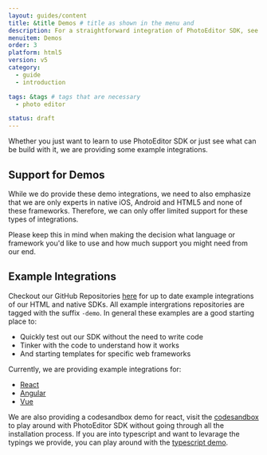 ```yaml
---
layout: guides/content
title: &title Demos # title as shown in the menu and
description: For a straightforward integration of PhotoEditor SDK, see our set of example integrations for various frameworks like React Native, Ionic or Cordova.
menuitem: Demos
order: 3
platform: html5
version: v5
category:
  - guide
  - introduction

tags: &tags # tags that are necessary
  - photo editor

status: draft
---
```



Whether you just want to learn to use PhotoEditor SDK or just see what can be build with it, we are providing some example integrations.

## Support for Demos

While we do provide these demo integrations, we need to also emphasize that we are only experts in native iOS, Android and HTML5 and none of these frameworks. Therefore, we can only offer limited support for these types of integrations. 

Please keep this in mind when making the decision what language or framework you'd like to use and how much support you might need from our end.

## Example Integrations

Checkout our GitHub Repositories [here](https://github.com/imgly/) for up to date example integrations of our HTML and native SDKs.
All example intergrations repositories are tagged with the suffix `-demo`. In general these examples are a good starting place to:

 * Quickly test out our SDK without the need to write code
 * Tinker with the code to understand how it works
 * And starting templates for specific web frameworks

 Currently, we are providing example integrations for:

  * [React](https://github.com/imgly/pesdk-react-demo)
  * [Angular](https://github.com/imgly/pesdk-angular-demo)
  * [Vue](https://github.com/imgly/pesdk-wrapper-vuejs)

We are also providing a codesandbox demo for react, visit the [codesandbox](https://codesandbox.io/s/lively-wind-e24p5) to play around with PhotoEditor SDK without going through all the installation process. If you are into typescript and want to levarage the typings we provide, you can play around with the [typescript demo](https://codesandbox.io/s/white-snowflake-9qtwj).